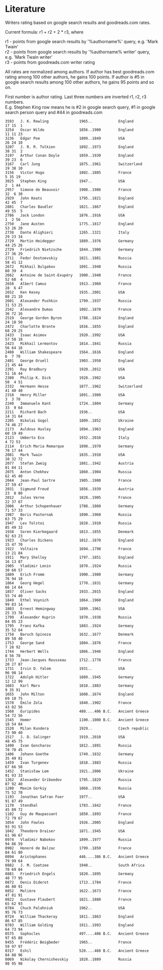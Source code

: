 # Literature

Writers rating based on google search results and goodreads.com rates.<br/>

Current formula: r1 + r2 + 2 * r3, where

r1 - points from google search results by '%authorname%' query, e.g. 'Mark Twain' <br/>
r2 - points from google search results by '%authorname% writer' query, e.g. 'Mark Twain writer'<br/>
r3 - points from goodreads.com writer rating

All rates are normalized among authors.
If author has best goodreads.com rating among 100 other authors, he gains 100 points.
If author is #5 in google search results among 100 other authors, he gains 95 points and so on.

First number is author rating. Last three numbers are inverted r1, r2, r3 numbers.<br/>
E.g. Stephen King row means he is #2 in google search query, #1 in google search person query and #44 in goodreads.com


    3593   J. K. Rowling              1965..            England            17 15  1
    3254   Oscar Wilde                1856..1900        England            11 11 23
    3236   Edgar Poe                  1809..1849        USA                26 24 10
    3207   J. R. R. Tolkien           1892..1973        England            38 31  2
    3197   Arthur Conan Doyle         1859..1930        England            39 23  6
    3167   Carl Jung                  1875..1961        Switzerland        19 38 10
    3156   Victor Hugo                1802..1885        France              5 35 19
    3025   Stephen King               1947..            USA                 2  1 44
    2957   Simone de Beauvoir         1908..1986        France             32  6 30
    2929   John Keats                 1795..1821        England            42 45  7
    2801   Charles Baudler            1821..1867        England            49 55  5
    2786   Jack London                1876..1916        USA                 1  2 56
    2750   Jane Austen                1775..1817        England            53 26 20
    2738   Dante Alighieri            1265..1321        Italy              29 23 34
    2729   Martin Heidegger           1889..1976        Germany            44 25 26
    2729   Friedrich Nietzsche        1844..1900        Germany            27 36 29
    2711   Fedor Dostoevskiy          1821..1881        Russia             58 41 12
    2672   Mikhail Bulgakov           1891..1940        Russia             80 39  4
    2662   Antoine de Saint-Exupéry   1900..1940        France             52 68  4
    2658   Albert Camus               1913..1960        France             28  6 47
    2652   Ken Kesey                  1935..2001        USA                88 21 10
    2601   Alexander Pushkin          1799..1937        Russia             31 53 25
    2542   Alexandre Dumas            1802..1870        France             36 72 16
    2519   George Gordon Byron        1788..1824        England            24 18 50
    2472   Charlotte Bronte           1816..1855        England            68 29 25
    2433   Isaac Asimov               1920..1992        USA                57 58 18
    2423   Mikhail Lermontov          1814..1841        Russia             56 64 16
    2408   William Shakespeare        1564..1616        England             6  7 70
    2401   George Oruell              1903..1950        England            21 45 44
    2391   Ray Bradbury               1920..2012        USA                51 16 44
    2380   Philip K. Dick             1928..1982        USA                50  4 51
    2332   Hermann Hesse              1877..1962        Switzerland        41 40 40
    2318   Henry Miller               1891..1980        USA                 3  3 78
    2240   Immanuele Kant             1724..1804        Germany            33  9 64
    2211   Richard Bach               1936..            USA                14 31 64
    2205   Nikolai Gogol              1809..1852        Ukraine            74 46 27
    2173   Auldous Huxley             1894..1963        England            60 19 49
    2123   Umberto Eco                1932..2016        Italy               4 72 53
    2114   Erich Maria Remarque       1898..1970        Germany            78 17 44
    2081   Mark Twain                 1835..1910        USA                10 32 72
    2077   Stefan Zweig               1881..1942        Austria            81 84 11
    2075   Anton Chekhov              1860..1904        Russia             62 45 40
    2044   Jean-Paul Sartre           1905..1980        France             37 59 47
    2031   Sigmund Freud              1856..1939        Austria            23  8 80
    2012   Jules Verne                1828..1905        France             22 37 67
    2006   Arthur Schopenhauer        1788..1860        Germany            71 57 33
    1987   Boris Pasternak            1890..1960        Russia             63 75 29
    1947   Lev Tolstoi                1828..1910        Russia             85 49 33
    1938   Soren Kierkegaard          1813..1855        Denmark            92 63 23
    1923   Charles Dickens            1812..1870        England            15 47 70
    1922   Voltaire                   1694..1798        France             13 21 84
    1911   Mary Shelley               1797..1851        England            16 13 87
    1905   Vladimir Lenin             1870..1924        Russia             30 60 57
    1889   Erich Fromm                1900..1980        Germany            76 94 18
    1864   Georg Hegel                1770..1831        Germany            66 14 64
    1857   Oliver Sacks               1933..2015        England            55 74 40
    1849   Ethel Voynich              1864..1960        England            99 83 14
    1803   Ernest Hemingway           1899..1961        USA                25 33 78
    1799   Alexander Kuprin           1870..1938        Russia             84 85 23
    1795   Franz Kafka                1883..1924        Germany            35 52 64
    1758   Baruch Spinoza             1632..1677        Denmark            89 50 40
    1753   George Sand                1804..1876        France              7 28 92
    1744   Herbert Wells              1866..1946        England             8 56 78
    1733   Jean-Jacques Rousseau      1712..1778        France             20 27 87
    1731   Irvin D. Yalom             1931..            USA                96 98 14
    1722   Adolph Hitler              1889..1945        Germany            12 12 99
    1683   Karl Marx                  1818..1883        Germany             9 35 91
    1655   John Milton                1608..1674        England            69 10 75
    1578   Émile Zola                 1840..1902        France             43 82 56
    1568   Euripides                  480....406 B.C.   Ancient Greece     54 72 56
    1545   Homer                      1100..1000 B.C.   Ancient Greece     18 54 84
    1520   Milan Kundera              1929..            Czech republic     73 90 40
    1517   J. D. Salinger             1919..2010        USA                48 45 75
    1490   Ivan Goncharov             1812..1891        Russia             78 78 45
    1486   Johann Goethe              1749..1832        Germany            35 49 81
    1459   Ivan Turgenev              1818..1883        Russia             67 66 58
    1452   Stanisław Lem              1921..2006        Ukraine            91 93 33
    1362   Alexander Griboedov        1795..1829        Russia             87 92 40
    1280   Maxim Gorkiy               1868..1936        Russia             75 52 70
    1193   Jonathan Safran Foer       1977..            USA                91 87 49
    1170   Stendhal                   1783..1842        France             45 89 72
    1102   Guy de Maupassant          1850..1893        France             72 79 67
    1054   John Fowles                1926..2005        England            93 91 53
    1042   Theodore Draiser           1871..1945        USA                61 96 67
    0974   Vladimir Nabokov           1899..1977        Russia             94 86 59
    0902   Honoré de Balzac           1799..1850        France             84 61 80
    0894   Aristophanes               446....386 B.C.   Ancient Greece     79 99 64
    0882   J. M. Coetzee              1940..            South Africa       70 69 84
    0881   Friedrich Engels           1820..1895        Germany            40 77 95
    0872   Denis Diderot              1713..1784        France             46 80 91
    0852   Molière                    1622..1673        France             47 81 91
    0822   Gustave Flaubert           1821..1880        France             65 62 93
    0784   Chuck Palahniuk            1962..            USA                95 76 73
    0724   William Thackeray          1811..1863        England            86 67 85
    0703   William Golding            1911..1993        England            64 73 94
    0575   Sophocles                  497....406 B.C.   Ancient Greece     97 65 88
    0455   Frédéric Beigbeder         1965..            France             59 97 97
    0317   Eshil                      520....460 B.C.   Ancient Greece     84 88 96
    0069   Nikolay Chernishevskiy     1828..1889        Russia             98 95 98
